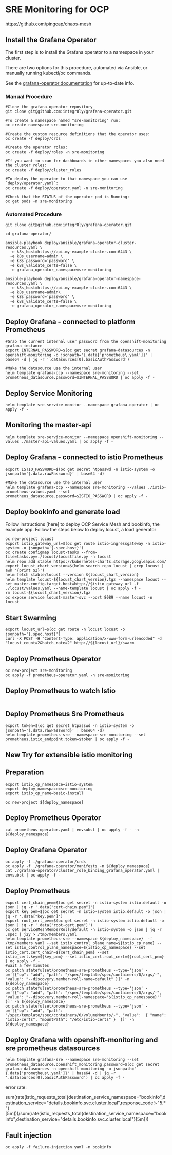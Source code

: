 # SRE Monitoring for OCP

https://github.com/pingcap/chaos-mesh

## Install the Grafana Operator

The first step is to install the Grafana operator to a namespace in your cluster.

There are two options for this procedure, automated via Ansible, or manually running kubectl/oc commands.

See the [grafana-operator documentation](https://github.com/integr8ly/grafana-operator/blob/master/documentation/deploy_grafana.md) for up-to-date info.

### Manual Procedure

```shell
#Clone the grafana-operator repository
git clone git@github.com:integr8ly/grafana-operator.git

#To create a namespace named "sre-monitoring" run:
oc create namespace sre-monitoring

#Create the custom resource definitions that the operator uses:
oc create -f deploy/crds

#Create the operator roles:
oc create -f deploy/roles -n sre-monitoring

#If you want to scan for dashboards in other namespaces you also need the cluster roles:
oc create -f deploy/cluster_roles

#To deploy the operator to that namespace you can use `deploy/operator.yaml`:
oc create -f deploy/operator.yaml -n sre-monitoring

#Check that the STATUS of the operator pod is Running:
oc get pods -n sre-monitoring
```

### Automated Procedure

```shell
git clone git@github.com:integr8ly/grafana-operator.git

cd grafana-operator/

ansible-playbook deploy/ansible/grafana-operator-cluster-resources.yaml \
  -e k8s_host=https://api.my-example-cluster.com:6443 \
  -e k8s_username=admin \
  -e k8s_password='password' \
  -e k8s_validate_certs=false \
  -e grafana_operator_namespace=sre-monitoring

ansible-playbook deploy/ansible/grafana-operator-namespace-resources.yaml \
  -e k8s_host=https://api.my-example-cluster.com:6443 \
  -e k8s_username=admin\
  -e k8s_password='password' \
  -e k8s_validate_certs=false \
  -e grafana_operator_namespace=sre-monitoring
```

## Deploy Grafana - connected to platform Prometheus

```shell
#Grab the current internal user password from the openshift-monitoring grafana instance
export INTERNAL_PASSWORD=$(oc get secret grafana-datasources -n openshift-monitoring -o jsonpath="{.data['prometheus\.yaml']}" | base64 -d | jq -r '.datasources[0].basicAuthPassword')

#Make the datasource use the internal user
helm template grafana-ocp --namespace sre-monitoring --set prometheus_datasource.password=$INTERNAL_PASSWORD | oc apply -f -
```

## Deploy Service Monitoring

```shell
helm template sre-service-monitor --namespace grafana-operator | oc apply -f -
```

## Monitoring the master-api

```shell
helm template sre-service-monitor --namespace openshift-monitoring --values ./master-api-values.yaml | oc apply -f -
```

## Deploy Grafana - connected to istio Prometheus


```shell
export ISTIO_PASSWORD=$(oc get secret htpasswd -n istio-system -o jsonpath='{.data.rawPassword}' | base64 -d)

#Make the datasource use the internal user
helm template grafana-ocp --namespace sre-monitoring --values ./istio-prometheus-values.yaml --set prometheus_datasource.password=$ISTIO_PASSWORD | oc apply -f -
```

## Deploy bookinfo and generate load

Follow instructions [here] to deploy OCP Service Mesh and bookinfo, the example app.
Follow the steps below to deploy locust, a load generator

```shell
oc new-project locust
export istio_gateway_url=$(oc get route istio-ingressgateway -n istio-system -o jsonpath='{.spec.host}')
oc create configmap locust-tasks --from-file=tasks.py=./locust/locustfile.py -n locust
helm repo add stable https://kubernetes-charts.storage.googleapis.com/
export locust_chart_version=$(helm search repo locust | grep locust | awk '{print $2}')
helm fetch stable/locust --version ${locust_chart_version}
helm template locust-${locust_chart_version}.tgz --namespace locust --set master.config.target-host=http://$istio_gateway_url -f ./locust/values.yaml --name-template locust | oc apply -f -
rm locust-${locust_chart_version}.tgz
oc expose service locust-master-svc --port 8089 --name locust -n locust
```

## Start Swarming

```shell
export locust_url=$(oc get route -n locust locust -o jsonpath='{.spec.host}')
curl -X POST -H "Content-Type: application/x-www-form-urlencoded" -d "locust_count=2&hatch_rate=2" http://${locust_url}/swarm
```

## Deploy Prometheus Operator

```shell
oc new-project sre-monitoring
oc apply -f prometheus-operator.yaml -n sre-monitoring
```

## Deploy Prometheus to watch Istio

```shell
```

## Deploy Prometheus Sre Prometheus

```shell
export token=$(oc get secret htpasswd -n istio-system -o jsonpath='{.data.rawPassword}' | base64 -d)
helm template prometheus-sre --namespace sre-monitoring --set prometheus.istio_endpoint.token=$token | oc apply -f -
```

## New Try for extensible istio monitoring

## Preparation

```shell
export istio_cp_namespace=istio-system
export deploy_namespace=sre-monitoring
export istio_cp_name=basic-install

oc new-project ${deploy_namespace}
```

## Deploy Prometheus Operator

```shell
cat prometheus-operator.yaml | envsubst | oc apply -f - -n ${deploy_namespace}
```

## Deploy Grafana Operator

```shell
oc apply -f ./grafana-operator/crds
oc apply -f ./grafana-operator/manifests -n ${deploy_namespace}
cat ./grafana-operator/cluster_role_binding_grafana_operator.yaml | envsubst | oc apply -f -
```

## Deploy Prometheus

```shell
export cert_chain_pem=$(oc get secret -n istio-system istio.default -o json | jq -r '.data["cert-chain.pem"]')
export key_pem=$(oc get secret -n istio-system istio.default -o json | jq -r '.data["key.pem"]')
export root_cert_pem=$(oc get secret -n istio-system istio.default -o json | jq -r '.data["root-cert.pem"]')
oc get ServiceMeshMemberRoll/default -n istio-system -o json | jq -r .spec | j2y > /tmp/members.yaml
helm template prometheus-sre --namespace ${deploy_namespace}  -f /tmp/members.yaml --set istio_control_plane_name=${istio_cp_name} --set istio_control_plane_namespace=${istio_cp_namespace} --set istio_cert.cert_chain=${cert_chain_pem} --set istio_cert.key=${key_pem} --set istio_cert.root_cert=${root_cert_pem} | oc apply -f -
#wait a few minutes
oc patch statefulset/prometheus-sre-prometheus --type='json' -p='[{"op": "add", "path": "/spec/template/spec/containers/0/args/-", "value": "--discovery.member-roll-name=default" }]' -n ${deploy_namespace}
oc patch statefulset/prometheus-sre-prometheus --type='json' -p='[{"op": "add", "path": "/spec/template/spec/containers/0/args/-", "value": "--discovery.member-roll-namespace='${istio_cp_namespace}'" }]' -n ${deploy_namespace}
oc patch statefulset/prometheus-sre-prometheus --type='json' -p='[{"op": "add", "path": "/spec/template/spec/containers/0/volumeMounts/-", "value":  { "name": "istio-certs", "mountPath": "/etc/istio-certs" }  }]' -n ${deploy_namespace}
```

## Deploy Grafana with openshift-monitoring and sre prometheus datasources

```shell
helm template grafana-sre --namespace sre-monitoring --set prometheus_datasource.openshift_monitoring.password=$(oc get secret grafana-datasources -n openshift-monitoring -o jsonpath="{.data['prometheus\.yaml']}" | base64 -d | jq -r '.datasources[0].basicAuthPassword') | oc apply -f -
```

error rate:

sum(rate(istio_requests_total{destination_service_namespace="bookinfo",destination_service="details.bookinfo.svc.cluster.local",response_code!~"5.*"}[5m]))/sum(rate(istio_requests_total{destination_service_namespace="bookinfo",destination_service="details.bookinfo.svc.cluster.local"}[5m]))


## Fault injection

```shell
oc apply -f failure-injection.yaml -n bookinfo
```
